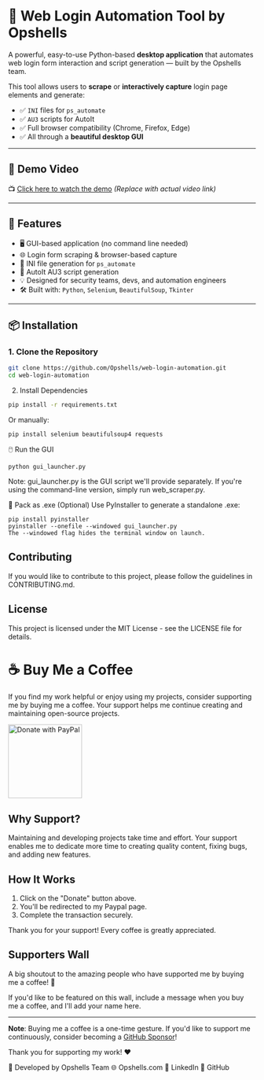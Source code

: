 # 🧠 Web Login Automation Tool by Opshells

A powerful, easy-to-use Python-based **desktop application** that automates web login form interaction and script generation — built by the Opshells team.

This tool allows users to **scrape** or **interactively capture** login page elements and generate:
- ✅ `INI` files for `ps_automate`
- ✅ `AU3` scripts for AutoIt
- ✅ Full browser compatibility (Chrome, Firefox, Edge)
- ✅ All through a **beautiful desktop GUI**

---

## 🎥 Demo Video
📺 [Click here to watch the demo](#) *(Replace with actual video link)*

---

## 🚀 Features

- 🖥️ GUI-based application (no command line needed)
- 🌐 Login form scraping & browser-based capture
- 🧾 INI file generation for `ps_automate`
- 🧠 AutoIt AU3 script generation
- 💡 Designed for security teams, devs, and automation engineers
- 🛠️ Built with: `Python`, `Selenium`, `BeautifulSoup`, `Tkinter`

---

## 📦 Installation

### 1. Clone the Repository
```bash
git clone https://github.com/Opshells/web-login-automation.git
cd web-login-automation
```
2. Install Dependencies

```bash
pip install -r requirements.txt
```
Or manually:
```
pip install selenium beautifulsoup4 requests
```
🖱️ Run the GUI
```
python gui_launcher.py
```
Note: gui_launcher.py is the GUI script we'll provide separately. If you're using the command-line version, simply run web_scraper.py.

🔧 Pack as .exe (Optional)
Use PyInstaller to generate a standalone .exe:

```
pip install pyinstaller
pyinstaller --onefile --windowed gui_launcher.py
The --windowed flag hides the terminal window on launch.
```
## Contributing
If you would like to contribute to this project, please follow the guidelines in CONTRIBUTING.md.

## License
This project is licensed under the MIT License - see the LICENSE file for details.


# ☕ Buy Me a Coffee

If you find my work helpful or enjoy using my projects, consider supporting me by buying me a coffee. Your support helps me continue creating and maintaining open-source projects.

<a href="https://paypal.me/DhananjayNidhonkar?country.x=IN&locale.x=en_GB" target="_blank">
  <img src="https://www.paypalobjects.com/en_US/i/btn/btn_donateCC_LG.gif" alt="Donate with PayPal" style="width: 150px; height: auto;">
</a>


## Why Support?

Maintaining and developing projects take time and effort. Your support enables me to dedicate more time to creating quality content, fixing bugs, and adding new features.

## How It Works

1. Click on the "Donate" button above.
2. You'll be redirected to my Paypal page.
3. Complete the transaction securely.

Thank you for your support! Every coffee is greatly appreciated.

## Supporters Wall

A big shoutout to the amazing people who have supported me by buying me a coffee! 🙌


If you'd like to be featured on this wall, include a message when you buy me a coffee, and I'll add your name here.

---

**Note**: Buying me a coffee is a one-time gesture. If you'd like to support me continuously, consider becoming a [GitHub Sponsor](https://github.com/sponsors)!

Thank you for supporting my work! ❤️


👥 Developed by
Opshells Team
🌐 Opshells.com
🔗 LinkedIn
🐙 GitHub
